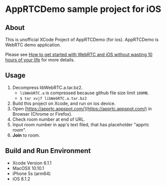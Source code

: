 # AppRTCDemo sample project for iOS

## About

This is unofficial XCode Project of AppRTCDemo (for ios).
AppRTCDemo is WebRTC demo application.

Please see [How to get started with WebRTC and iOS without wasting 10 hours of your life](http://ninjanetic.com/how-to-get-started-with-webrtc-and-ios-without-wasting-10-hours-of-your-life/) for more details.

## Usage

1. Decompress libWebRTC.a.tar.bz2.
    * ```libWebRTC.a``` is compressed because github file size limit ```100MB```.
    * ``` $ tar xvjf libWebRTC.a.tar.bz2 ```
2. Build this project on Xcode, and run on ios device.
3. Open [https://apprtc.appspot.com/](https://apprtc.appspot.com/) in Browser (Chrome or Firefox).
4. Check room number at end of URL.
5. Input room number in app's text filed, that has placeholder "apprtc room".
6. <b>Join</b> to room.

## Build and Run Environment

* Xcode Version 6.1.1
* MacOSX 10.10.1
* iPhone 5s (arm64)
* iOS 8.1.2